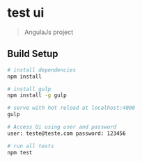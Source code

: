 # test ui

> AngulaJs project

## Build Setup

``` bash
# install dependencies
npm install

# install gulp
npm install -g gulp

# serve with hot reload at localhost:4000
gulp

# Access Ui using user and password
user: teste@teste.com password: 123456

# run all tests
npm test